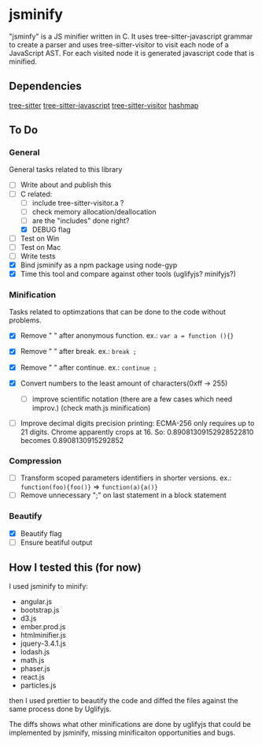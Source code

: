# jsminify

"jsminfy" is a JS minifier written in C. It uses tree-sitter-javascript grammar
to create a parser and uses tree-sitter-visitor to visit each node of a
JavaScript AST. For each visited node it is generated javascript code that is
minified.

## Dependencies

[tree-sitter](https://github.com/tree-sitter/tree-sitter)
[tree-sitter-javascript](https://github.com/tree-sitter/tree-sitter-javascript)
[tree-sitter-visitor](https://github.com/marcel0ll/tree-sitter-visitor)
[hashmap](https://github.com/tidwall/hashmap.c)

## To Do

### General

General tasks related to this library

- [ ] Write about and publish this
- [ ] C related:
  * [ ] include tree-sitter-visitor.a ?
  * [ ] check memory allocation/deallocation
  * [ ] are the "includes" done right?
  * [x] DEBUG flag 
- [ ] Test on Win
- [ ] Test on Mac
- [ ] Write tests
- [x] Bind jsminify as a npm package using node-gyp
- [x] Time this tool and compare against other tools (uglifyjs? minifyjs?)

### Minification

Tasks related to optimzations that can be done to the code without problems.

- [x] Remove " " after anonymous function. ex.: `var a = function (){}`
- [x] Remove " " after break. ex.: `break ;`
- [x] Remove " " after continue. ex.: `continue ;`

- [x] Convert numbers to the least amount of characters(0xff -> 255)
  * [ ] improve scientific notation (there are a few cases which need improv.) (check math.js minification)

- [ ] Improve decimal digits precision printing: ECMA-256 only requires up to 21 digits. Chrome apparently crops at 16. So: 0.89081309152928522810 becomes 0.8908130915292852

### Compression
- [ ] Transform scoped parameters identifiers in shorter versions. ex.: `function(foo){foo()}` => `function(a){a()}`
- [ ] Remove unnecessary ";" on last statement in a block statement
 
### Beautify
- [x] Beautify flag
- [ ] Ensure beatiful output

## How I tested this (for now)

I used jsminify to minify:

- angular.js
- bootstrap.js
- d3.js
- ember.prod.js
- htmlminifier.js
- jquery-3.4.1.js
- lodash.js
- math.js
- phaser.js
- react.js
- particles.js

then I used prettier to beautify the code and diffed the files against the same
process done by Uglifyjs.

The diffs shows what other minifications are done by uglifyjs that could be 
implemented by jsminify, missing minificaiton opportunities and bugs.
